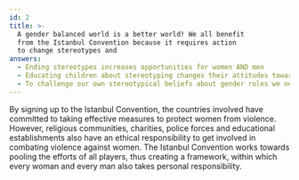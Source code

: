 ```yaml
---
id: 2
title: >-
  A gender balanced world is a better world! We all benefit
  from the Istanbul Convention because it requires action
  to change stereotypes and
answers:
  - Ending stereotypes increases opportunities for women AND men
  - Educating children about stereotyping changes their attitudes towards violence
  - To challenge our own stereotypical beliefs about gender roles we need to recognise them
---
```

By signing up to the Istanbul Convention, the countries involved have committed to taking effective measures to protect women from violence. However, religious communities, charities, police forces and educational establishments also have an ethical responsibility to get involved in combating violence against women. The Istanbul Convention works towards pooling the efforts of all players, thus creating a framework, within which every woman and every man also takes personal responsibility.
